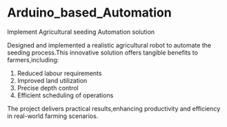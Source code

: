 # Arduino_based_Automation
Implement Agricultural seeding Automation solution

Designed and implemented a realistic agricultural robot to
automate the seeding process.This innovative solution offers 
tangible benefits to farmers,including:

1. Reduced labour requirements
2. Improved land utilization
3. Precise depth control
4. Efficient scheduling of operations

The project delivers practical results,enhancing productivity and
efficiency in real-world farming scenarios.
